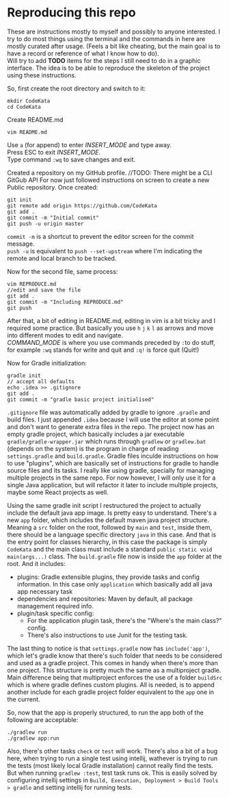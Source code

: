 # Reproducing this repo

These are instructions mostly to myself and possibly to anyone interested. 
I try to do most things using the terminal and the commands in here are mostly curated after usage. (Feels a bit like cheating, but the main goal is to have a record or reference of what I know how to do).  
Will try to add **TODO** items for the steps I still need to do in a graphic interface. 
The idea is to be able to reproduce the skeleton of the project using these instructions.

So, first create the root directory and switch to it:
~~~
mkdir CodeKata
cd CodeKata
~~~
Create README.md 
~~~ 
vim README.md
~~~
Use `a` (for append) to enter _INSERT_MODE_ and type away.  
Press ESC to exit _INSERT_MODE_.  
Type command `:wq` to save changes and exit.

Created a repository on my GitHub profile. //TODO: There might be a CLI GitGub API
For now just followed instructions on screen to create a new Public repository. Once created:
~~~
git init
git remote add origin https://github.com/CodeKata
git add .
git commit -m "Initial commit"
git push -u origin master
~~~
`commit -m` is a shortcut to prevent the editor screen for the commit message.  
`push -u` is equivalent to `push --set-upstream` where I'm indicating the remote and local branch to be tracked.

Now for the second file, same process:
~~~
vim REPRODUCE.md
//edit and save the file
git add .
git commit -m "Including REPRODUCE.md"
git push
~~~

After that, a bit of editing in README.md, editing in vim is a bit tricky and I required some practice.
But basically you use `h` `j` `k` `l` as arrows and move into different modes to edit and navigate.  
_COMMAND_MODE_ is where you use commands preceded by `:`to do stuff, for example `:wq` stands for write and quit and `:q!` is force quit (Quit!)

Now for Gradle initialization:
~~~
gradle init
// accept all defaults
echo .idea >> .gitignore
git add .
git commit -m "gradle basic project initialised"
~~~
`.gitignore` file was automatically added by gradle to ignore `.gradle` and build files.
I just appended `.idea` because I will use the editor at some point and don't want to generate extra files in the repo.
The project now has an empty gradle project, which basically includes a jar executable `gradle/gradle-wrapper.jar` which runs through `gradlew` or `gradlew.bat` (depends on the system) is the program in charge of reading `settings.gradle` and `build.gradle`.
Gradle files inculde instructions on how to use "plugins", which are basically set of instructions for gradle to handle source files and its tasks.
I really like using gradle, specially for managing multiple projects in the same repo.
For now however, I will only use it for a single Java application, but will refactor it later to include multiple projects, maybe some React projects as well.

Using the same gradle init script I restructured the project to actually include the default java app image.
Is pretty easy to understand. There's a new `app` folder, which includes the default maven java project structure.
Meaning a `src` folder on the root, followed by `main` and `test`, inside them, there should be a language specific directory `java` in this case.
And that is the entry point for classes hierarchy, in this case the package is simply `CodeKata` and the main class must include a standard `public static void main(args...)` class.
The `build.gradle` file now is inside the `app` folder at the root. And it includes:
- plugins: Gradle extensible plugins, they provide tasks and config information. In this case only `application` which basically add all java app necessary task
- dependencies and repositories: Maven by default, all package management required info.
- plugin/task specific config: 
  - For the application plugin task, there's the "Where's the main class?" config.
  - There's also instructions to use Junit for the testing task.

The last thing to notice is that `settings.gradle` now has `include('app')`, which let's gradle know that there's such folder that needs to be considered and used as a gradle project.
This comes in handy when there's more than one project. This structure is pretty much the same as a multiproject gradle. Main difference being that multiproject enforces the use of a folder `buildSrc` which is where gradle defines custom plugins.
All is needed, is to append another include for each gradle project folder equivalent to the `app` one in the current.

So, now that the app is properly structured, to run the app both of the following are acceptable:
~~~
./gradlew run
./gradlew app:run
~~~
Also, there's other tasks `check` or `test` will work.
There's also a bit of a bug here, when trying to run a single test using intellij, wathever is trying to run the tests (most likely local Gradle installation) cannot really find the tests.
But when running `gradlew :test`, test task runs ok. This is easily solved by configuring intellij settings in `Build, Execution, Deployment > Build Tools > gradle` and setting intellij for running tests.